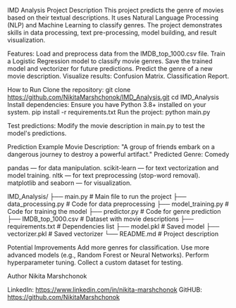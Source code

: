 IMD Analysis Project
Description
This project predicts the genre of movies based on their textual descriptions. It uses Natural Language Processing (NLP) and Machine Learning to classify genres. 
The project demonstrates skills in data processing, text pre-processing, model building, and result visualization.

Features:
  Load and preprocess data from the IMDB_top_1000.csv file.
  Train a Logistic Regression model to classify movie genres.
  Save the trained model and vectorizer for future predictions.
  Predict the genre of a new movie description.
  Visualize results:
    Confusion Matrix.
    Classification Report.

How to Run
  Clone the repository: git clone https://github.com/NikitaMarshchonok/IMD_Analysis.git
                        cd IMD_Analysis
  Install dependencies: Ensure you have Python 3.8+ installed on your system.
                        pip install -r requirements.txt
  Run the project: python main.py

  Test predictions: Modify the movie description in main.py to test the model's predictions.


Prediction Example
  Movie Description: "A group of friends embark on a dangerous journey to destroy a powerful artifact."
  Predicted Genre: Comedy


pandas — for data manipulation.
scikit-learn — for text vectorization and model training.
nltk — for text preprocessing (stop-word removal).
matplotlib and seaborn — for visualization.


IMD_Analysis/
├── main.py                # Main file to run the project
├── data_processing.py     # Code for data preprocessing
├── model_training.py      # Code for training the model
├── predictor.py           # Code for genre prediction
├── IMDB_top_1000.csv      # Dataset with movie descriptions
├── requirements.txt       # Dependencies list
├── model.pkl              # Saved model
├── vectorizer.pkl         # Saved vectorizer
└── README.md              # Project description



Potential Improvements
Add more genres for classification.
Use more advanced models (e.g., Random Forest or Neural Networks).
Perform hyperparameter tuning.
Collect a custom dataset for testing.


Author
Nikita Marshchonok

LinkedIn: https://www.linkedin.com/in/nikita-marshchonok
GitHUB: https://github.com/NikitaMarshchonok
